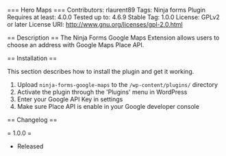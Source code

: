 === Hero Maps ===
Contributors: rlaurent89
Tags: Ninja forms Plugin
Requires at least: 4.0.0
Tested up to: 4.6.9
Stable Tag: 1.0.0
License: GPLv2 or later
License URI: http://www.gnu.org/licenses/gpl-2.0.html

== Description ==
The Ninja Forms Google Maps Extension allows users to choose an address with Google Maps Place API.

== Installation ==

This section describes how to install the plugin and get it working.

1. Upload `ninja-forms-google-maps` to the `/wp-content/plugins/` directory
2. Activate the plugin through the 'Plugins' menu in WordPress
3. Enter your Google API Key in settings
4. Make sure Place API is enable in your Google developer console

== Changelog ==

= 1.0.0 =
* Released